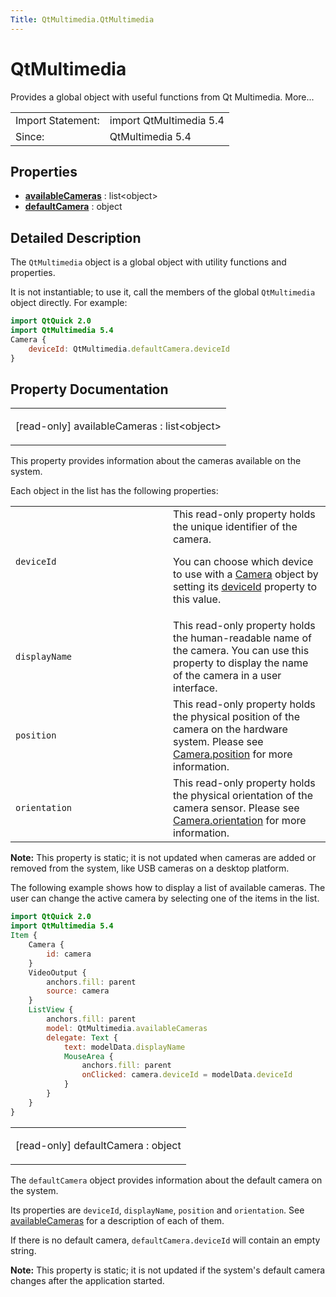```yaml
---
Title: QtMultimedia.QtMultimedia
---
```

        
QtMultimedia
============

<span class="subtitle"></span>
Provides a global object with useful functions from Qt Multimedia. More...

|                   |                         |
|-------------------|-------------------------|
| Import Statement: | import QtMultimedia 5.4 |
| Since:            | QtMultimedia 5.4        |

<span id="properties"></span>
Properties
----------

-   ****[availableCameras](#availableCameras-prop)**** : list&lt;object&gt;
-   ****[defaultCamera](#defaultCamera-prop)**** : object

<span id="details"></span>
Detailed Description
--------------------

The `QtMultimedia` object is a global object with utility functions and properties.

It is not instantiable; to use it, call the members of the global `QtMultimedia` object directly. For example:

``` qml
import QtQuick 2.0
import QtMultimedia 5.4
Camera {
    deviceId: QtMultimedia.defaultCamera.deviceId
}
```

Property Documentation
----------------------

<table>
<colgroup>
<col width="100%" />
</colgroup>
<tbody>
<tr class="odd">
<td><p><span id="availableCameras-prop"></span><span class="qmlreadonly">[read-only] </span><span class="name">availableCameras</span> : <span class="type">list</span>&lt;<span class="type">object</span>&gt;</p></td>
</tr>
</tbody>
</table>

This property provides information about the cameras available on the system.

Each object in the list has the following properties:

<table>
<colgroup>
<col width="50%" />
<col width="50%" />
</colgroup>
<tbody>
<tr class="odd">
<td><code>deviceId</code></td>
<td>This read-only property holds the unique identifier of the camera.
<p>You can choose which device to use with a <a href="../QtMultimedia.qml-multimedia.md#camera">Camera</a> object by setting its <a href="../QtMultimedia.Camera.md#deviceId-prop">deviceId</a> property to this value.</p></td>
</tr>
<tr class="even">
<td><code>displayName</code></td>
<td>This read-only property holds the human-readable name of the camera. You can use this property to display the name of the camera in a user interface.</td>
</tr>
<tr class="odd">
<td><code>position</code></td>
<td>This read-only property holds the physical position of the camera on the hardware system. Please see <a href="../QtMultimedia.Camera.md#position-prop">Camera.position</a> for more information.</td>
</tr>
<tr class="even">
<td><code>orientation</code></td>
<td>This read-only property holds the physical orientation of the camera sensor. Please see <a href="../QtMultimedia.Camera.md#orientation-prop">Camera.orientation</a> for more information.</td>
</tr>
</tbody>
</table>

**Note:** This property is static; it is not updated when cameras are added or removed from the system, like USB cameras on a desktop platform.

The following example shows how to display a list of available cameras. The user can change the active camera by selecting one of the items in the list.

``` qml
import QtQuick 2.0
import QtMultimedia 5.4
Item {
    Camera {
        id: camera
    }
    VideoOutput {
        anchors.fill: parent
        source: camera
    }
    ListView {
        anchors.fill: parent
        model: QtMultimedia.availableCameras
        delegate: Text {
            text: modelData.displayName
            MouseArea {
                anchors.fill: parent
                onClicked: camera.deviceId = modelData.deviceId
            }
        }
    }
}
```

<table>
<colgroup>
<col width="100%" />
</colgroup>
<tbody>
<tr class="odd">
<td><p><span id="defaultCamera-prop"></span><span class="qmlreadonly">[read-only] </span><span class="name">defaultCamera</span> : <span class="type">object</span></p></td>
</tr>
</tbody>
</table>

The `defaultCamera` object provides information about the default camera on the system.

Its properties are `deviceId`, `displayName`, `position` and `orientation`. See [availableCameras](#availableCameras-prop) for a description of each of them.

If there is no default camera, `defaultCamera.deviceId` will contain an empty string.

**Note:** This property is static; it is not updated if the system's default camera changes after the application started.

